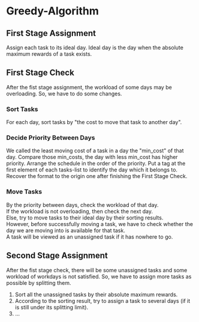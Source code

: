 # Greedy-Algorithm

## First Stage Assignment
Assign each task to its ideal day.
Ideal day is the day when the absolute maximum rewards of a task exists.

## First Stage Check
After the fist stage assignment, the workload of some days may be overloading.
So, we have to do some changes.

### Sort Tasks
For each day, sort tasks by "the cost to move that task to another day".
### Decide Priority Between Days
We called the least moving cost of a task in a day the "min_cost" of that day.
Compare those min_costs, the day with less min_cost has higher priority.
Arrange the schedule in the order of the priority.
	Put a tag at the first element of each tasks-list to identify the day which it belongs to. 
	Recover the format to the origin one after finishing the First Stage Check.
### Move Tasks
By the priority between days, check the workload of that day.  
If the workload is not overloading, then check the next day.  
Else, try to move tasks to their ideal day by their sorting results.   
  However, before successfully moving a task, we have to check whether the day we are moving into is available for that task.   
  A task will be viewed as an unassigned task if it has nowhere to go.   

## Second Stage Assignment
After the fist stage check, there will be some unassigned tasks and some workload of workdays is not satisfied.
So, we have to assign more tasks as possible by splitting them.

1. Sort all the unassigned tasks by their absolute maximum rewards.
2. According to the sorting result, try to assign a task to several days (if it is still under its splitting limit).
3. ...
